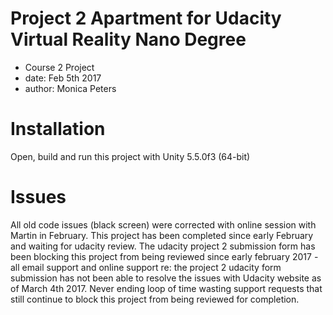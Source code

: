 # Project 2 Apartment for Udacity Virtual Reality Nano Degree 
- Course 2 Project
- date: Feb 5th 2017
- author: Monica Peters

# Installation
Open, build and run this project with Unity 5.5.0f3 (64-bit)

# Issues
All old code issues (black screen) were corrected with online session with Martin in February.
This project has been completed since early February and waiting for udacity review.
The udacity project 2 submission form has been blocking this project from being reviewed since early february 2017 - 
all email support and online support re: the project 2 udacity form submission has not been able to resolve the issues with
Udacity website as of March 4th 2017. Never ending loop of time wasting support requests that still continue
to block this project from being reviewed for completion.
